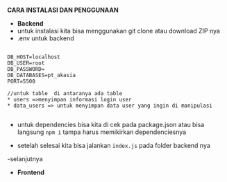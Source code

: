 **CARA INSTALASI DAN PENGGUNAAN**

- **Backend**
- untuk instalasi kita bisa menggunakan git clone atau download ZIP nya
- .env untuk backend

```

DB_HOST=localhost
DB_USER=root
DB_PASSWORD=
DB_DATABASES=pt_akasia
PORT=5500

//untuk table  di antaranya ada table
* users =>menyimpan informasi login user
* data_users => untuk menyimpan data user yang ingin di manipulasi


```

- untuk dependencies bisa kita di cek pada package.json atau bisa langsung `npm i` tampa harus memikirkan dependenciesnya

- setelah selesai kita bisa jalankan `index.js` pada folder backend nya

-selanjutnya

- **Frontend**
